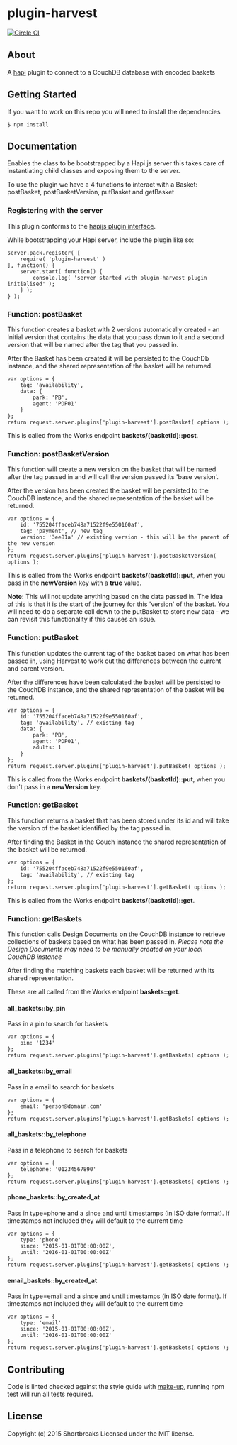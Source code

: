 # plugin-harvest

[![Circle CI](https://circleci.com/gh/holidayextras/plugin-harvest.svg?style=svg&circle-token=05a70f71a614d4fe9b05c67972e171fec72a3687)](https://circleci.com/gh/holidayextras/plugin-harvest)

## About

A [hapi](http://hapijs.com/) plugin to connect to a CouchDB database with encoded baskets

## Getting Started

If you want to work on this repo you will need to install the dependencies
```
$ npm install
```

## Documentation

Enables the class to be bootstrapped by a Hapi.js server this takes care of instantiating child classes and exposing them to the server.

To use the plugin we have a 4 functions to interact with a Basket: postBasket, postBasketVersion, putBasket and getBasket

### Registering with the server

This plugin conforms to the [hapijs plugin interface](http://hapijs.com/api#plugin-interface).

While bootstrapping your Hapi server, include the plugin like so:

```
server.pack.register( [
	require( 'plugin-harvest' )
], function() {
	server.start( function() {
		console.log( 'server started with plugin-harvest plugin initialised' );
	} );
} );
```

### Function: postBasket
This function creates a basket with 2 versions automatically created - an Initial version that contains the data that you pass down to it and a second version that will be named after the tag that you passed in.

After the Basket has been created it will be persisted to the CouchDb instance, and the shared representation of the basket will be returned.

```
var options = {
	tag: 'availability',
	data: {
		park: 'PB',
		agent: 'PDP01'
	}
};
return request.server.plugins['plugin-harvest'].postBasket( options );
```

This is called from the Works endpoint **baskets/(basketId)::post**.

### Function: postBasketVersion

This function will create a new version on the basket that will be named after the tag passed in and will call the version passed its 'base version'.

After the version has been created the basket will be persisted to the CouchDB instance, and the shared representation of the basket will be returned.

```
var options = {
	id: '755204ffaceb748a71522f9e550160af',
	tag: 'payment', // new tag
	version: '3ee81a' // existing version - this will be the parent of the new version
};
return request.server.plugins['plugin-harvest'].postBasketVersion( options );
```

This is called from the Works endpoint **baskets/(basketId)::put**, when you pass in the **newVersion** key with a **true** value.

**Note:** This will not update anything based on the data passed in. The idea of this is that it is the start of the journey for this 'version' of the basket. You will need to do a separate call down to the putBasket to store new data - we can revisit this functionality if this causes an issue.

### Function: putBasket

This function updates the current tag of the basket based on what has been passed in, using Harvest to work out the differences between the current and parent version.

After the differences have been calculated the basket will be persisted to the CouchDB instance, and the shared representation of the basket will be returned.

```
var options = {
	id: '755204ffaceb748a71522f9e550160af',
	tag: 'availability', // existing tag
	data: {
		park: 'PB',
		agent: 'PDP01',
		adults: 1
	}
};
return request.server.plugins['plugin-harvest'].putBasket( options );
```

This is called from the Works endpoint **baskets/(basketId)::put**, when you don't pass in a **newVersion** key.

### Function: getBasket
This function returns a basket that has been stored under its id and will take the version of the basket identified by the tag passed in.

After finding the Basket in the Couch instance the shared representation of the basket will be returned.

```
var options = {
	id: '755204ffaceb748a71522f9e550160af',
	tag: 'availability', // existing tag
};
return request.server.plugins['plugin-harvest'].getBasket( options );
```

This is called from the Works endpoint **baskets/(basketId)::get**.

### Function: getBaskets
This function calls Design Documents on the CouchDB instance to retrieve collections of baskets based on what has been passed in.
_Please note the Design Documents may need to be manually created on your local CouchDB instance_

After finding the matching baskets each basket will be returned with its shared representation.

These are all called from the Works endpoint **baskets::get**.

#### all_baskets::by_pin

Pass in a pin to search for baskets

```
var options = {
	pin: '1234'
};
return request.server.plugins['plugin-harvest'].getBaskets( options );
```

#### all_baskets::by_email

Pass in a email to search for baskets

```
var options = {
	email: 'person@domain.com'
};
return request.server.plugins['plugin-harvest'].getBaskets( options );
```

#### all_baskets::by_telephone

Pass in a telephone to search for baskets

```
var options = {
	telephone: '01234567890'
};
return request.server.plugins['plugin-harvest'].getBaskets( options );
```

#### phone_baskets::by_created_at

Pass in type=phone and a since and until timestamps (in ISO date format). If timestamps not included they will default to the current time

```
var options = {
	type: 'phone'
	since: '2015-01-01T00:00:00Z',
	until: '2016-01-01T00:00:00Z'
};
return request.server.plugins['plugin-harvest'].getBaskets( options );
```

#### email_baskets::by_created_at

Pass in type=email and a since and until timestamps (in ISO date format). If timestamps not included they will default to the current time

```
var options = {
	type: 'email'
	since: '2015-01-01T00:00:00Z',
	until: '2016-01-01T00:00:00Z'
};
return request.server.plugins['plugin-harvest'].getBaskets( options );
```

## Contributing

Code is linted checked against the style guide with [make-up](https://github.com/holidayextras/make-up), running npm test will run all tests required.

## License
Copyright (c) 2015 Shortbreaks
Licensed under the MIT license.
